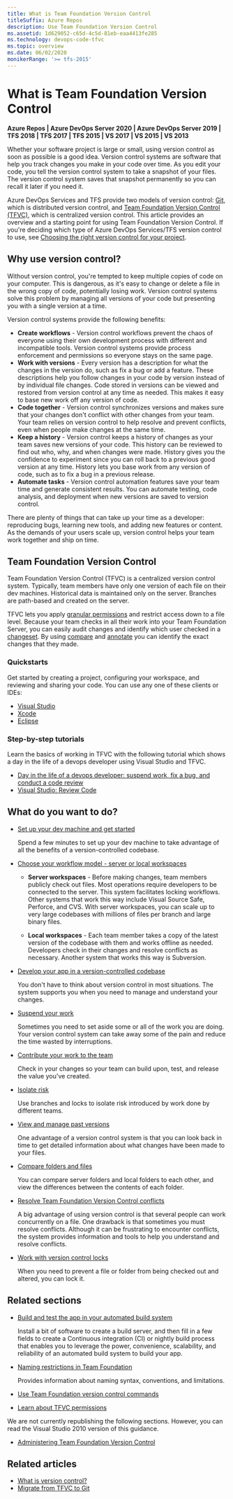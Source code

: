 ```yaml
---
title: What is Team Foundation Version Control
titleSuffix: Azure Repos
description: Use Team Foundation Version Control
ms.assetid: 1d629052-c65d-4c5d-81eb-eaa4413fe285
ms.technology: devops-code-tfvc
ms.topic: overview
ms.date: 06/02/2020
monikerRange: '>= tfs-2015'
---
```



# What is Team Foundation Version Control

**Azure Repos | Azure DevOps Server 2020 | Azure DevOps Server 2019 | TFS 2018 | TFS 2017 | TFS 2015 | VS 2017 | VS 2015 | VS 2013**

Whether your software project is large or small, using version control as soon as possible is a good idea. 
Version control systems are software that help you track changes you make in your code over time. As you edit your code, you tell the version control system to take a snapshot of your files. 
The version control system saves that snapshot permanently so you can recall it later if you need it.

Azure DevOps Services and TFS provide two models of version control: [Git](../../repos/git/index.yml), which is distributed version control, and [Team Foundation Version Control (TFVC)](#team-foundation-version-control), which is centralized version control. This article provides an overview and a starting point for using Team Foundation Version Control. If you're deciding which type of Azure DevOps Services/TFS version control to use, see [Choosing the right version control for your project](comparison-git-tfvc.md).

## Why use version control?

Without version control, you're tempted to keep multiple copies of code on your computer. This is dangerous, as it's easy to change or delete a file in the wrong copy of code, potentially losing work. Version control systems solve this problem by managing all versions of your code but presenting you with a single version at a time.

Version control systems provide the following benefits:

- **Create workflows** - Version control workflows prevent the chaos of everyone using their own development process with different and incompatible tools. Version control systems provide process enforcement and permissions so everyone stays on the same page.
- **Work with versions** - Every version has a description for what the changes in the version do, such as fix a bug or add a feature. These descriptions help you follow changes in your code by version instead of by individual file changes. Code stored in versions can be viewed and restored from version control at any time as needed. This makes it easy to base new work off any version of code.
- **Code together** - Version control synchronizes versions and makes sure that your changes don't conflict with other changes from your team. Your team relies on version control to help resolve and prevent conflicts, even when people make changes at the same time.
- **Keep a history** - Version control keeps a history of changes as your team saves new versions of your code.  This history can be reviewed to find out who, why, and when changes were made. History gives you the confidence to experiment since you can roll back to a previous good version at any time. History lets you base work from any version of code, such as to fix a bug in a previous release.
- **Automate tasks** - Version control automation features save your team time and generate consistent results. You can automate testing, code analysis, and deployment when new versions are saved to version control.

There are plenty of things that can take up your time as a developer: reproducing bugs, learning new tools, and adding new features or content. As the demands of your users scale up, version control helps your team work together and ship on time.

## Team Foundation Version Control

Team Foundation Version Control (TFVC) is a centralized version control system. Typically, team members have only one version of each file on their dev machines. Historical data is maintained only on the server. Branches are path-based and created on the server.

TFVC lets you apply [granular permissions](../../organizations/security/permissions.md) and restrict access down to a file level. Because your team checks in all their work into your Team Foundation Server, you can easily audit changes and identify which user checked in a [changeset](find-view-changesets.md). By using [compare](compare-files.md) and [annotate](view-file-changes-using-annotate.md) you can identify the exact changes that they made.


### Quickstarts 

Get started by creating a project, configuring your workspace, and reviewing and sharing your code. You can use any one of these clients or IDEs: 

- [Visual Studio](share-your-code-in-tfvc-vs.md)
- [Xcode](share-your-code-in-tfvc-xcode.md)
- [Eclipse](share-your-code-in-tfvc-eclipse.md)

### Step-by-step tutorials  

Learn the basics of working in TFVC with the following tutorial which shows a day in the life of a devops developer using Visual Studio and TFVC.

* [Day in the life of a devops developer: suspend work, fix a bug, and conduct a code review](day-life-alm-developer-suspend-work-fix-bug-conduct-code-review.md)
* [Visual Studio: Review Code](get-code-reviewed-vs.md)

## What do you want to do?

- [Set up your dev machine and get started](set-up-team-foundation-version-control-your-dev-machine.md)    

  Spend a few minutes to set up your dev machine to take advantage of all the benefits of a version-controlled codebase.

- [Choose your workflow model - server or local workspaces](decide-between-using-local-server-workspace.md)

  - **Server workspaces** - Before making changes, team members publicly check out files. Most operations require developers to be connected to the server. This system facilitates locking workflows. Other systems that work this way include Visual Source Safe, Perforce, and CVS. With server workspaces, you can scale up to very large codebases with millions of files per branch and large binary files.

  - **Local workspaces** - Each team member takes a copy of the latest version of the codebase with them and works offline as needed. Developers check in their changes and resolve conflicts as necessary. Another system that works this way is Subversion.

- [Develop your app in a version-controlled codebase](develop-your-app-team-foundation-version-control.md)    

  You don't have to think about version control in most situations. The system supports you when you need to manage and understand your changes.

- [Suspend your work](suspend-your-work-manage-your-shelvesets.md)    

  Sometimes you need to set aside some or all of the work you are doing. Your version control system can take away some of the pain and reduce the time wasted by interruptions.

- [Contribute your work to the team](check-your-work-team-codebase.md) 

  Check in your changes so your team can build upon, test, and release the value you've created.

- [Isolate risk](./branching-strategies-with-tfvc.md)

  Use branches and locks to isolate risk introduced by work done by different teams.

- [View and manage past versions](view-manage-past-versions.md)  

  One advantage of a version control system is that you can look back in time to get detailed information about what changes have been made to your files.

- [Compare folders and files](./compare-files.md) 

  You can compare server folders and local folders to each other, and view the differences between the contents of each folder.

- [Resolve Team Foundation Version Control conflicts](resolve-team-foundation-version-control-conflicts.md) 

  A big advantage of using version control is that several people can work concurrently on a file. One drawback is that sometimes you must resolve conflicts. Although it can be frustrating to encounter conflicts, the system provides information and tools to help you understand and resolve conflicts.

- [Work with version control locks](work-version-control-locks.md)     

  When you need to prevent a file or folder from being checked out and altered, you can lock it.

## Related sections

- [Build and test the app in your automated build system](../../pipelines/get-started/what-is-azure-pipelines.md)    

  Install a bit of software to create a build server, and then fill in a few fields to create a Continuous integration (CI) or nightly build process that enables you to leverage the power, convenience, scalability, and reliability of an automated build system to build your app.

- [Naming restrictions in Team Foundation](../../organizations/settings/naming-restrictions.md)     

  Provides information about naming syntax, conventions, and limitations.

- [Use Team Foundation version control commands](use-team-foundation-version-control-commands.md)     

- [Learn about TFVC permissions](../../organizations/security/permissions.md#tfvc)    

We are not currently republishing the following sections. However, you can read the Visual Studio 2010 version of this guidance.

- [Administering Team Foundation Version Control](./configure-check-out-settings.md) 

## Related articles 

- [What is version control?](/azure/devops/learn/git/what-is-version-control)  
- [Migrate from TFVC to Git](/azure/devops/learn/git/migrate-from-tfvc-to-git)
